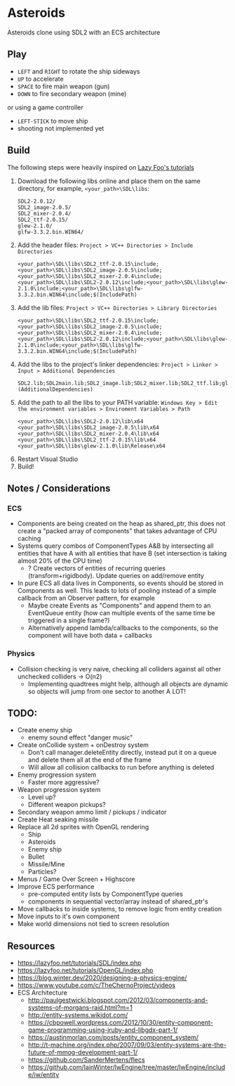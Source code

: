 # Asteroids

Asteroids clone using SDL2 with an ECS architecture

## Play

* `LEFT` and `RIGHT` to rotate the ship sideways
* `UP` to accelerate
* `SPACE` to fire main weapon (gun)
* `DOWN` to fire secondary weapon (mine)

or using a game controller

* `LEFT-STICK` to move ship
* shooting not implemented yet

## Build

The following steps were heavily inspired on [Lazy Foo's tutorials](https://lazyfoo.net/tutorials/SDL/01_hello_SDL/index.php)

1. Download the following libs online and place them on the same directory, for example, `<your_path>\SDL\libs`:
	```
	SDL2-2.0.12/
	SDL2_image-2.0.5/
	SDL2_mixer-2.0.4/
	SDL2_ttf-2.0.15/
	glew-2.1.0/
	glfw-3.3.2.bin.WIN64/
	```
2. Add the header files: `Project > VC++ Directories > Include Directories` 
	```
	<your_path>\SDL\libs\SDL2_ttf-2.0.15\include;<your_path>\SDL\libs\SDL2_image-2.0.5\include;<your_path>\SDL\libs\SDL2_mixer-2.0.4\include;<your_path>\SDL\libs\SDL2-2.0.12\include;<your_path>\SDL\libs\glew-2.1.0\include;<your_path>\SDL\libs\glfw-3.3.2.bin.WIN64\include;$(IncludePath)
	```
3. Add the lib files: `Project > VC++ Directories > Library Directories` 
	```
	<your_path>\SDL\libs\SDL2_ttf-2.0.15\include;<your_path>\SDL\libs\SDL2_image-2.0.5\include;<your_path>\SDL\libs\SDL2_mixer-2.0.4\include;<your_path>\SDL\libs\SDL2-2.0.12\include;<your_path>\SDL\libs\glew-2.1.0\include;<your_path>\SDL\libs\glfw-3.3.2.bin.WIN64\include;$(IncludePath)
	```
4. Add the libs to the project's linker dependencies: `Project > Linker > Input > Additional Dependencies` 
	```
	SDL2.lib;SDL2main.lib;SDL2_image.lib;SDL2_mixer.lib;SDL2_ttf.lib;glew32.lib;opengl32.lib;glu32.lib;%(AdditionalDependencies)
	```
5. Add the path to all the libs to your PATH variable: `Windows Key > Edit the environment variables > Enviroment Variables > Path`  
	```
	<your_path>\SDL\libs\SDL2-2.0.12\lib\x64
	<your_path>\SDL\libs\SDL2_image-2.0.5\lib\x64
	<your_path>\SDL\libs\SDL2_mixer-2.0.4\lib\x64
	<your_path>\SDL\libs\SDL2_ttf-2.0.15\lib\x64
	<your_path>\SDL\libs\glew-2.1.0\lib\Release\x64
	```
6. Restart Visual Studio
7. Build!

## Notes / Considerations

### ECS
* Components are being created on the heap as shared_ptr, this does not create a "packed array of components" that takes advantage of CPU caching
* Systems query combos of ComponentTypes A&B by intersecting all entities that have A with all entities that have B (set intersection is taking almost 20% of the CPU time)
	* ? Create vectors of entities of recurring queries (transform+rigidbody). Update queries on add/remove entity
* In pure ECS all data lives in Components, so events should be stored in Components as well. This leads to lots of pooling instead of a simple callback from an Observer pattern, for example
	* Maybe create Events as "Components" and append them to an EventQueue entity (how can multiple events of the same time be triggered in a single frame?)
	* Alternatively append lambda/callbacks to the components, so the component will have both data + callbacks

### Physics
* Collision checking is very naive, checking all colliders against all other unchecked colliders -> O(n2)
	* Implementing quadtrees might help, although all objects are dynamic so objects will jump from one sector to another A LOT!


## TODO:
* Create enemy ship
	* enemy sound effect "danger music"
* Create onCollide system + onDestroy system
	* Don't call manager.deleteEntity directly, instead put it on a queue and delete them all at the end of the frame
	* Will allow all collision callbacks to run before anything is deleted
* Enemy progression system
	* Faster more aggressive?
* Weapon progression system
	* Level up?
	* Different weapon pickups? 
* Secondary weapon ammo limit / pickups / indicator
* Create Heat seaking missile
* Replace all 2d sprites with OpenGL rendering
	* Ship
	* Asteroids
	* Enemy ship
	* Bullet
	* Missile/Mine
	* Particles?
* Menus / Game Over Screen + Highscore
* Improve ECS performance
	* pre-computed entity lists by ComponentType queries
	* components in sequential vector/array instead of shared_ptr's
* Move callbacks to inside systems, to remove logic from entity creation
* Move inputs to it's own component
* Make world dimensions not tied to screen resolution

## Resources

* https://lazyfoo.net/tutorials/SDL/index.php
* https://lazyfoo.net/tutorials/OpenGL/index.php
* https://blog.winter.dev/2020/designing-a-physics-engine/
* https://www.youtube.com/c/TheChernoProject/videos
* ECS Architecture
	* http://paulgestwicki.blogspot.com/2012/03/components-and-systems-of-morgans-raid.html?m=1
	* http://entity-systems.wikidot.com/
	* https://cbpowell.wordpress.com/2012/10/30/entity-component-game-programming-using-jruby-and-libgdx-part-1/
	* https://austinmorlan.com/posts/entity_component_system/
	* http://t-machine.org/index.php/2007/09/03/entity-systems-are-the-future-of-mmog-development-part-1/
	* https://github.com/SanderMertens/flecs
	* https://github.com/IainWinter/IwEngine/tree/master/IwEngine/include/iw/entity
